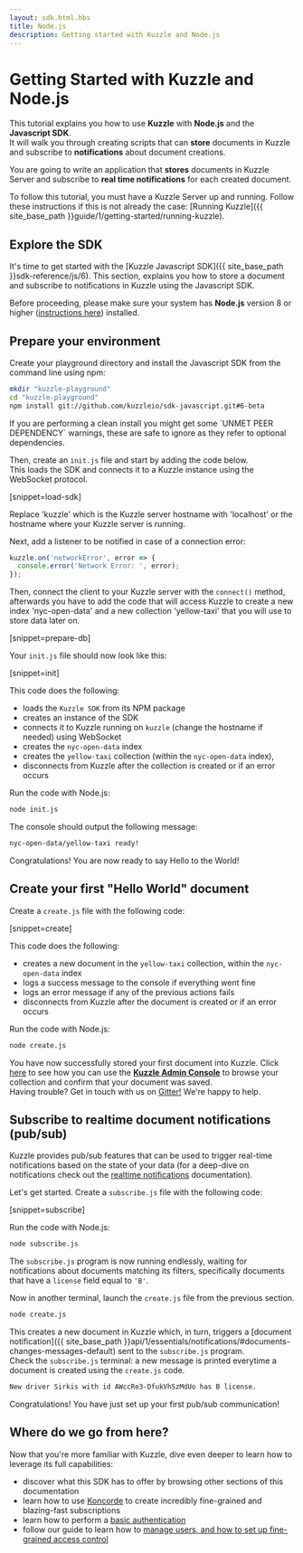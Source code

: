 ```yaml
---
layout: sdk.html.hbs
title: Node.js
description: Getting started with Kuzzle and Node.js
---
```


# Getting Started with Kuzzle and Node.js

This tutorial explains you how to use **Kuzzle** with **Node.js** and the **Javascript SDK**.  
It will walk you through creating scripts that can **store** documents in Kuzzle and subscribe to **notifications** about document creations.

You are going to write an application that **stores** documents in Kuzzle Server and subscribe to **real time notifications** for each created document.

To follow this tutorial, you must have a Kuzzle Server up and running. Follow these instructions if this is not already the case: [Running Kuzzle]({{ site_base_path }}guide/1/getting-started/running-kuzzle).

## Explore the SDK

It's time to get started with the [Kuzzle Javascript SDK]({{ site_base_path }}sdk-reference/js/6). This section, explains you how to store a document and subscribe to notifications in Kuzzle using the Javascript SDK.

Before proceeding, please make sure your system has **Node.js** version 8 or higher (<a href="https://nodejs.org/en/download/">instructions here</a>) installed.

## Prepare your environment

Create your playground directory and install the Javascript SDK from the command line using npm:

```sh
mkdir "kuzzle-playground"
cd "kuzzle-playground"
npm install git://github.com/kuzzleio/sdk-javascript.git#6-beta
```

<div class="alert alert-info">
If you are performing a clean install you might get some `UNMET PEER DEPENDENCY` warnings, these are safe to ignore as they refer to optional dependencies.
</div>

Then, create an `init.js` file and start by adding the code below.  
This loads the SDK and connects it to a Kuzzle instance using the WebSocket protocol.  

[snippet=load-sdk]

<div class="alert alert-info">
Replace 'kuzzle' which is the Kuzzle server hostname with 'localhost' or the hostname where your Kuzzle server is running.
</div>

Next, add a listener to be notified in case of a connection error:

```javascript
kuzzle.on('networkError', error => {
  console.error('Network Error: ', error);
});
```

Then, connect the client to your Kuzzle server with the `connect()` method, afterwards you have to add the code that will access Kuzzle to create a new index 'nyc-open-data' and a new collection 'yellow-taxi' that you will use to store data later on.  

[snippet=prepare-db]

Your `init.js` file should now look like this:

[snippet=init]

This code does the following:
* loads the `Kuzzle SDK` from its NPM package
* creates an instance of the SDK
* connects it to Kuzzle running on `kuzzle` (change the hostname if needed) using WebSocket
* creates the `nyc-open-data` index
* creates the `yellow-taxi` collection (within the `nyc-open-data` index),
* disconnects from Kuzzle after the collection is created or if an error occurs

Run the code with Node.js:

```bash
node init.js
```

The console should output the following message:

```bash
nyc-open-data/yellow-taxi ready!
```

<div class="alert alert-success">
Congratulations! You are now ready to say Hello to the World!
</div>

## Create your first "Hello World" document

Create a `create.js` file with the following code:

[snippet=create]

This code does the following:
* creates a new document in the `yellow-taxi` collection, within the `nyc-open-data` index
* logs a success message to the console if everything went fine
* logs an error message if any of the previous actions fails
* disconnects from Kuzzle after the document is created or if an error occurs

Run the code with Node.js:

```bash
node create.js
```

<div class="alert alert-success">
You have now successfully stored your first document into Kuzzle. Click <a href="{{ site_base_path }}guide/1/essentials/installing-console">here</a> to see how you can use the
   <a href="http://console.kuzzle.io" target="_blank"><strong>Kuzzle Admin Console</strong></a> to browse your collection and confirm that your document was saved.
</div>

<div class="alert alert-info">
Having trouble? Get in touch with us on <a href="https://gitter.im/kuzzleio/kuzzle">Gitter!</a> We're happy to help.
</div>

## Subscribe to realtime document notifications (pub/sub)

Kuzzle provides pub/sub features that can be used to trigger real-time notifications based on the state of your data (for a deep-dive on notifications check out the <a href="{{ site_base_path }}sdk-reference/js/6/essentials/realtime-notifications/">realtime notifications</a> documentation).

Let's get started. Create a `subscribe.js` file with the following code:

[snippet=subscribe]

Run the code with Node.js:

```bash
node subscribe.js
```

The `subscribe.js` program is now running endlessly, waiting for notifications about documents matching its filters, specifically documents that have a `license` field equal to `'B'`.

Now in another terminal, launch the `create.js` file from the previous section.

```bash
node create.js
```

This creates a new document in Kuzzle which, in turn, triggers a [document notification]({{ site_base_path }}api/1/essentials/notifications/#documents-changes-messages-default) sent to the `subscribe.js` program.  
Check the `subscribe.js` terminal: a new message is printed everytime a document is created using the `create.js` code.

```bash
New driver Sirkis with id AWccRe3-DfukVhSzMdUo has B license.
```

<div class="alert alert-success">
Congratulations! You have just set up your first pub/sub communication!
</div>

## Where do we go from here?

Now that you're more familiar with Kuzzle, dive even deeper to learn how to leverage its full capabilities:

* discover what this SDK has to offer by browsing other sections of this documentation
* learn how to use <a href="{{ site_base_path }}koncorde/1">Koncorde</a> to create incredibly fine-grained and blazing-fast subscriptions
* learn how to perform a <a href="{{ site_base_path }}sd-reference/js/6/auth/login">basic authentication</a>
* follow our guide to learn how to <a href="{{ site_base_path }}guide/1/essentials/security/">manage users, and how to set up fine-grained access control</a>
